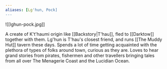 ```yaml
---
aliases: [Lg'hun, Pock]
---
```

![[lghun-pock.jpg]]

A create of K't'haumi origin like [[Backstory|T'hau]], fled to [[Darktow]] together with them. Lg'hun is T'hau's closest friend, and runs [[The Muddy Hut]] tavern these days. Spends a lot of time getting acquainted with the plethora of types of folks around town, curious as they are. Loves to hear grand stories from pirates, fishermen and other travellers bringing tales from all over The Menagerie Coast and the Lucidian Ocean.